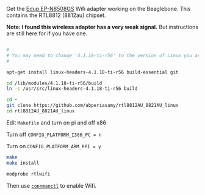 Get the [Edup EP-N8508GS](http://edupwireless.com/product-1-2-5-mini-wireless-usb-adapter-en/137318) Wifi adapter working on the Beaglebone.  This contains the RTL8812 (8812au) chipset.

**Note: I found this wireless adapter has a very weak signal.**  But instructions are still here for if you have one.

```sh

#
# You may need to change '4.1.18-ti-r56' to the version of Linux you are currently running.
#

apt-get install linux-headers-4.1.18-ti-r56 build-essential git

cd /lib/modules/4.1.18-ti-r56/build
ln -s /usr/src/linux-headers-4.1.18-ti-r56 build

cd ~
git clone https://github.com/abperiasamy/rtl8812AU_8821AU_linux
cd rtl8812AU_8821AU_linux
```

Edit `Makefile` and turn on pi and off x86

Turn off `CONFIG_PLATFORM_I386_PC = n`

Turn on `CONFIG_PLATFORM_ARM_RPI = y`

```sh
make
make install

modprobe rtlwifi
```



Then use [`connmanctl`](https://github.com/psiphi75/beaglebone-tips#use-connmanctl-to-enable-wifi) to enable Wifi.

